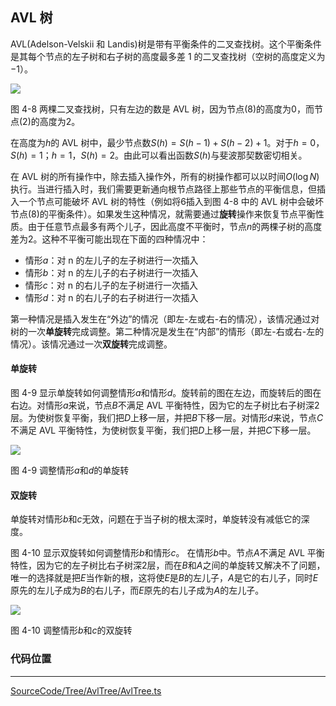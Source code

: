<!-- @format -->

## AVL 树

AVL(Adelson-Velskii 和 Landis)树是带有平衡条件的二叉查找树。这个平衡条件是其每个节点的左子树和右子树的高度最多差 1 的二叉查找树（空树的高度定义为$-1$）。

<image src="../../../Assets/Images/ch4/4-8.png">

图 4-8 两棵二叉查找树，只有左边的数是 AVL 树，因为节点(8)的高度为$0$，而节点(2)的高度为$2$。

在高度为$h$的 AVL 树中，最少节点数$S(h)=S(h-1)+S(h-2)+1$。对于$h=0$，$S(h)=1$；$h=1$，$S(h)=2$。由此可以看出函数$S(h)$与斐波那契数密切相关。

在 AVL 树的所有操作中，除去插入操作外，所有的树操作都可以以时间$O(\log N)$执行。当进行插入时，我们需要更新通向根节点路径上那些节点的平衡信息，但插入一个节点可能破坏 AVL 树的特性（例如将$6$插入到图 4-8 中的 AVL 树中会破坏节点(8)的平衡条件）。如果发生这种情况，就需要通过**旋转**操作来恢复节点平衡性质。由于任意节点最多有两个儿子，因此高度不平衡时，节点$n$的两棵子树的高度差为$2$。这种不平衡可能出现在下面的四种情况中：

-   情形$a$：对 n 的左儿子的左子树进行一次插入
-   情形$b$：对 n 的左儿子的右子树进行一次插入
-   情形$c$：对 n 的右儿子的左子树进行一次插入
-   情形$d$：对 n 的右儿子的右子树进行一次插入

第一种情况是插入发生在“外边”的情况（即左-左或右-右的情况），该情况通过对树的一次**单旋转**完成调整。第二种情况是发生在“内部”的情形（即左-右或右-左的情况）。该情况通过一次**双旋转**完成调整。

#### 单旋转

图 4-9 显示单旋转如何调整情形$a$和情形$d$。旋转前的图在左边，而旋转后的图在右边。对情形$a$来说，节点$B$不满足 AVL 平衡特性，因为它的左子树比右子树深$2$层。为使树恢复平衡，我们把$D$上移一层，并把$B$下移一层。对情形$d$来说，节点$C$不满足 AVL 平衡特性，为使树恢复平衡，我们把$D$上移一层，并把$C$下移一层。

<image src="../../../Assets/Images/ch4/4-9.png">

图 4-9 调整情形$a$和$d$的单旋转

#### 双旋转

单旋转对情形$b$和$c$无效，问题在于当子树的根太深时，单旋转没有减低它的深度。

图 4-10 显示双旋转如何调整情形$b$和情形$c$。 在情形$b$中。节点$A$不满足 AVL 平衡特性，因为它的左子树比右子树深$2$层，而在$B$和$A$之间的单旋转又解决不了问题，唯一的选择就是把$E$当作新的根，这将使$E$是$B$的左儿子，$A$是它的右儿子，同时$E$原先的左儿子成为$B$的右儿子，而$E$原先的右儿子成为$A$的左儿子。

<image src="../../../Assets/Images/ch4/4-10.png">

图 4-10 调整情形$b$和$c$的双旋转

### 代码位置

---

[SourceCode/Tree/AvlTree/AvlTree.ts](../../../SourceCode/Tree/AVLTree/AVLTree.ts)
